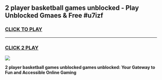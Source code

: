 
## 2 player basketball games unblocked - Play Unblocked Gmaes & Free #u7izf
<h3>
<a href="https://news.freeplayer.one?title=2_player_basketball_games_unblocked&ref=03M">CLICK TO PLAY</a></h3>
<hr>

<h3>
<a href="https://news.freeplayer.one?title=2_player_basketball_games_unblocked&ref=03M">CLICK 2 PLAY</a>
  
</h3>

<a href="https://news.freeplayer.one?title=2_player_basketball_games_unblocked&ref=03M"><img src="https://clearcache.store/games.png"></a>


**2 player basketball games unblocked games unblocked: Your Gateway to Fun and Accessible Online Gaming**
